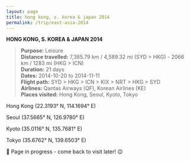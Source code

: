 ```yaml
---
layout: page
title: hong kong, s. korea & japan 2014
permalink: /trip/east-asia-2014
---
```


<b>HONG KONG, S. KOREA & JAPAN 2014</b>

<blockquote>
<b>Purpose:</b> Leisure<br />
<b>Distance travelled:</b> 7,385.79 km / 4,589.32 mi (SYD > HKG) - 2066 km / 1283 mi (HKG > ICN)<br />
<b>Duration:</b> 21 days<br />
<b>Dates:</b> 2014-10-20 to 2014-11-11<br />
<b>Flight path:</b> SYD > HKG > ICN > KIX > NRT > HKG > SYD <br />
<b>Airlines:</b> Qantas Airways (QF), Korean Airlines (KE)<br />
<b>Places visited:</b> Hong Kong, Seoul, Kyoto, Tokyo
</blockquote>

Hong Kong (22.3193° N, 114.1694° E)<br />

Seoul (37.5665° N, 126.9780° E)<br />

Kyoto (35.0116° N, 135.7681° E)<br />

Tokyo (35.6762° N, 139.6503° E)

🚧 Page in progress - come back to visit later! 😉

<style>
  .wrapper {
    max-width: 58em;
  }
</style>